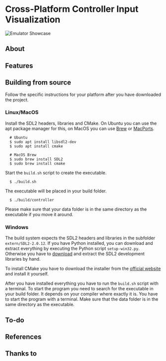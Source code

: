 # Cross-Platform Controller Input Visualization

![Emulator Showcase](./emulator.gif)

## About


## Features


## Building from source
Follow the specific instructions for your platform after you have downloaded the project. 

### Linux/MacOS
Install the SDL2 headers, libraries and CMake. On Ubuntu you can use the apt package manager for this, on MacOS you can use [Brew](https://brew.sh/) or [MacPorts](https://www.macports.org/).
```
  # Ubuntu
  $ sudo apt install libsdl2-dev
  $ sudo apt install cmake
  
  # MacOS Brew
  $ sudo brew install SDL2
  $ sudo brew install cmake
```
Start the `build.sh` script to create the executable.
```
  $ ./build.sh
```
The executable will be placed in your build folder.
```
  $ ./build/controller
```

Please make sure that your data folder is in the same directory as the executable if you move it around.

### Windows
The build system expects the SDL2 headers and libraries in the subfolder `extern/SDL2-2.0.12`. If you have Python installed, you can download and extract everything by executing the Python script `setup-win32.py`. Otherwise you have to [download](https://www.libsdl.org/download-2.0.php) and extract the SDL2 development libraries by hand.

To install CMake you have to download the installer from the [official website](https://cmake.org/download/) and install it yourself.

After you have installed everything you have to run the `build.sh` script with a terminal. To start the program you need to search for the executable in your build folder. It depends on your compiler where exactly it is. You have to start the program with a terminal. Make sure that the data folder is in the same directory as the executable.

## To-do

## References

 ## Thanks to
